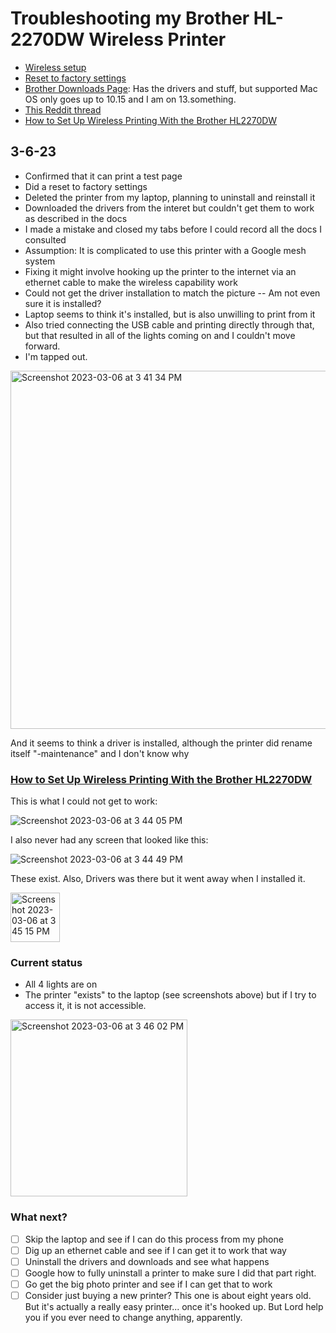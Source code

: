 # Troubleshooting my Brother HL-2270DW Wireless Printer 

- [Wireless setup](https://www.youtube.com/watch?v=FZlImq6n9to)
- [Reset to factory settings](https://www.youtube.com/watch?v=fKYSO_CsYD8&pp=ygUdYnJvdGhlciBobC0yMjcwZHcgZXJyb3IgbGlnaHQ%3D)
- [Brother Downloads Page](https://support.brother.com/g/b/downloadtop.aspx?c=us&lang=en&prod=hl2270dw_all): Has the drivers and stuff, but supported Mac OS only goes up to 10.15 and I am on 13.something. 
- [This Reddit thread](https://www.reddit.com/r/GoogleWiFi/comments/kc4014/set_up_brother_hl2270dw_google_wifi/)
- [How to Set Up Wireless Printing With the Brother HL2270DW](https://www.solveyourtech.com/how-to-set-up-wireless-printing-with-the-brother-hl2270dw/)

## 3-6-23 

- Confirmed that it can print a test page 
- Did a reset to factory settings 
- Deleted the printer from my laptop, planning to uninstall and reinstall it  
- Downloaded the drivers from the interet but couldn't get them to work as described in the docs 
- I made a mistake and closed my tabs before I could record all the docs I consulted 
- Assumption: It is complicated to use this printer with a Google mesh system 
- Fixing it might involve hooking up the printer to the internet via an ethernet cable to make the wireless capability work 
- Could not get the driver installation to match the picture -- Am not even sure it is installed? 
- Laptop seems to think it's installed, but is also unwilling to print from it 
- Also tried connecting the USB cable and printing directly through that, but that resulted in all of the lights coming on and I couldn't move forward. 
- I'm tapped out. 

<img width="573" alt="Screenshot 2023-03-06 at 3 41 34 PM" src="https://user-images.githubusercontent.com/2286304/223281775-d79ecf05-3488-4051-95cb-1672ca1bb634.png">


And it seems to think a driver is installed, although the printer did rename itself "-maintenance" and I don't know why 

### [How to Set Up Wireless Printing With the Brother HL2270DW](https://www.solveyourtech.com/how-to-set-up-wireless-printing-with-the-brother-hl2270dw/)

This is what I could not get to work: 

![Screenshot 2023-03-06 at 3 44 05 PM](https://user-images.githubusercontent.com/2286304/223282062-72f542b6-17e9-4025-972d-11adb7960db8.png)

I also never had any screen that looked like this: 

![Screenshot 2023-03-06 at 3 44 49 PM](https://user-images.githubusercontent.com/2286304/223282246-c66b459d-0a8c-40e3-a952-8731dd02d17b.png)

These exist. Also, Drivers was there but it went away when I installed it. 

<img width="79" alt="Screenshot 2023-03-06 at 3 45 15 PM" src="https://user-images.githubusercontent.com/2286304/223282307-e2e49263-05aa-426c-87db-68eed0c0d423.png">

### Current status

- All 4 lights are on 
- The printer "exists" to the laptop (see screenshots above) but if I try to access it, it is not accessible. 

<img width="283" alt="Screenshot 2023-03-06 at 3 46 02 PM" src="https://user-images.githubusercontent.com/2286304/223282513-c2f9f2b6-0f51-44d4-bb13-0c62ace12cf7.png">

### What next? 

- [ ] Skip the laptop and see if I can do this process from my phone 
- [ ] Dig up an ethernet cable and see if I can get it to work that way 
- [ ] Uninstall the drivers and downloads and see what happens 
- [ ] Google how to fully uninstall a printer to make sure I did that part right. 
- [ ] Go get the big photo printer and see if I can get that to work 
- [ ] Consider just buying a new printer? This one is about eight years old. But it's actually a really easy printer... once it's hooked up. But Lord help you if you ever need to change anything, apparently. 
